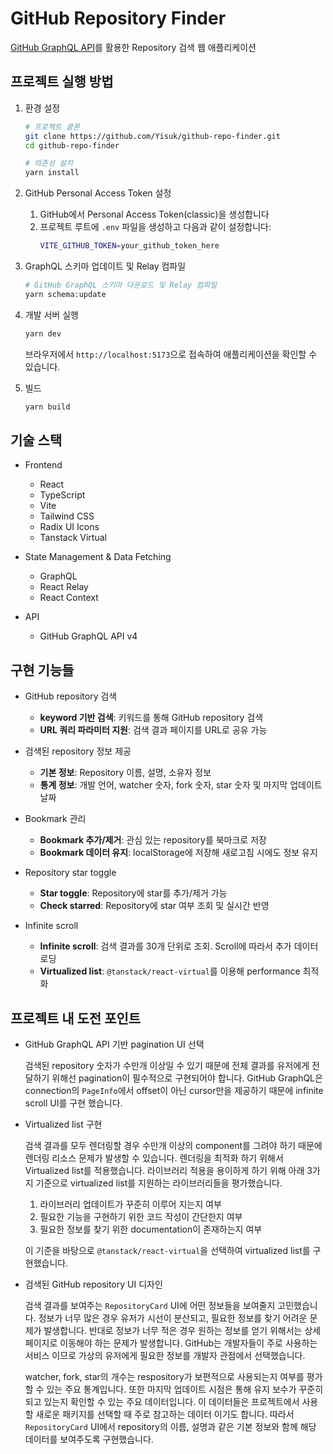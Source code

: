 # GitHub Repository Finder

[GitHub GraphQL API](https://docs.github.com/en/graphql)를 활용한 Repository 검색 웹 애플리케이션

## 프로젝트 실행 방법

1. 환경 설정
   
    ```bash
    # 프로젝트 클론
    git clone https://github.com/Yisuk/github-repo-finder.git
    cd github-repo-finder
    
    # 의존성 설치
    yarn install
    ```

3. GitHub Personal Access Token 설정

    1. GitHub에서 Personal Access Token(classic)을 생성합니다
    2. 프로젝트 루트에 `.env` 파일을 생성하고 다음과 같이 설정합니다:
        ```bash
        VITE_GITHUB_TOKEN=your_github_token_here
        ```

4. GraphQL 스키마 업데이트 및 Relay 컴파일
   
    ```bash
    # GitHub GraphQL 스키마 다운로드 및 Relay 컴파일
    yarn schema:update
    ```

5. 개발 서버 실행

    ```bash
    yarn dev
    ```

    브라우저에서 `http://localhost:5173`으로 접속하여 애플리케이션을 확인할 수 있습니다.

6. 빌드

    ```bash
    yarn build
    ```

## 기술 스택

- Frontend

    - React
    - TypeScript
    - Vite
    - Tailwind CSS
    - Radix UI Icons
    - Tanstack Virtual

- State Management & Data Fetching

    - GraphQL
    - React Relay
    - React Context

- API

    - GitHub GraphQL API v4

## 구현 기능들

- GitHub repository 검색

    - **keyword 기반 검색**: 키워드를 통해 GitHub repository 검색
    - **URL 쿼리 파라미터 지원**: 검색 결과 페이지를 URL로 공유 가능

- 검색된 repository 정보 제공

    - **기본 정보**: Repository 이름, 설명, 소유자 정보
    - **통계 정보**: 개발 언어, watcher 숫자, fork 숫자, star 숫자 및 마지막 업데이트 날짜

- Bookmark 관리

    - **Bookmark 추가/제거**: 관심 있는 repository를 북마크로 저장
    - **Bookmark 데이터 유지**: localStorage에 저장해 새로고침 시에도 정보 유지

- Repository star toggle

    - **Star toggle**: Repository에 star를 추가/제거 가능
    - **Check starred**: Repository에 star 여부 조회 및 실시간 반영

- Infinite scroll

    - **Infinite scroll**: 검색 결과를 30개 단위로 조회. Scroll에 따라서 추가 데이터 로딩
    - **Virtualized list**: `@tanstack/react-virtual`를 이용해 performance 최적화

## 프로젝트 내 도전 포인트

- GitHub GraphQL API 기반 pagination UI 선택

    검색된 repository 숫자가 수만개 이상일 수 있기 때문에 전체 결과를 유저에게 전달하기 위해선 pagination이 필수적으로 구현되어야 합니다. GitHub GraphQL은 connection의 `PageInfo`에서 offset이 아닌 cursor만을 제공하기 때문에 infinite scroll UI를 구현 했습니다.

- Virtualized list 구현

    검색 결과를 모두 렌더링할 경우 수만개 이상의 component를 그려야 하기 때문에 렌더링 리소스 문제가 발생할 수 있습니다. 렌더링을 최적화 하기 위해서 Virtualized list를 적용했습니다. 라이브러리 적용을 용이하게 하기 위해 아래 3가지 기준으로 virtualized list를 지원하는 라이브러리들을 평가했습니다.
    
    1. 라이브러리 업데이트가 꾸준히 이루어 지는지 여부
    2. 필요한 기능을 구현하기 위한 코드 작성이 간단한지 여부
    3. 필요한 정보를 찾기 위한 documentation이 존재하는지 여부
    
    이 기준을 바탕으로 `@tanstack/react-virtual`을 선택하여 virtualized list를 구현했습니다.

- 검색된 GitHub repository UI 디자인

    검색 결과를 보여주는 `RepositoryCard` UI에 어떤 정보들을 보여줄지 고민했습니다. 정보가 너무 많은 경우 유저가 시선이 분산되고, 필요한 정보를 찾기 어려운 문제가 발생합니다. 반대로 정보가 너무 적은 경우 원하는 정보를 얻기 위해서는 상세페이지로 이동해야 하는 문제가 발생합니다. GitHub는 개발자들이 주로 사용하는 서비스 이므로 가상의 유저에게 필요한 정보를 개발자 관점에서 선택했습니다.
    
    watcher, fork, star의 개수는 respository가 보편적으로 사용되는지 여부를 평가할 수 있는 주요 통계입니다. 또한 마지막 업데이트 시점은 통해 유지 보수가 꾸준히 되고 있는지 확인할 수 있는 주요 데이터입니다. 이 데이터들은 프로젝트에서 사용할 새로운 패키지를 선택할 때 주로 참고하는 데이터 이기도 합니다. 따라서 `RepositoryCard` UI에서 repository의 이름, 설명과 같은 기본 정보와 함께 해당 데이터를 보여주도록 구현했습니다.
